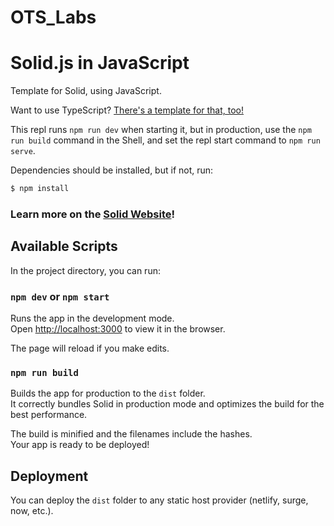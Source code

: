 # OTS_Labs

# Solid.js in JavaScript

Template for Solid, using JavaScript.

Want to use TypeScript? [There's a template for that, too!](https://replit.com/@boxsupremacy/Solid-TypeScript?v=1)

This repl runs `npm run dev` when starting it, but in production, use the `npm run build` command in the Shell, and set the repl start command to `npm run serve`.

Dependencies should be installed, but if not, run:

```bash
$ npm install
```

### Learn more on the [Solid Website](https://solidjs.com)!

## Available Scripts

In the project directory, you can run:

### `npm dev` or `npm start`

Runs the app in the development mode.<br>
Open [http://localhost:3000](http://localhost:3000) to view it in the browser.

The page will reload if you make edits.<br>

### `npm run build`

Builds the app for production to the `dist` folder.<br>
It correctly bundles Solid in production mode and optimizes the build for the best performance.

The build is minified and the filenames include the hashes.<br>
Your app is ready to be deployed!

## Deployment

You can deploy the `dist` folder to any static host provider (netlify, surge, now, etc.).
